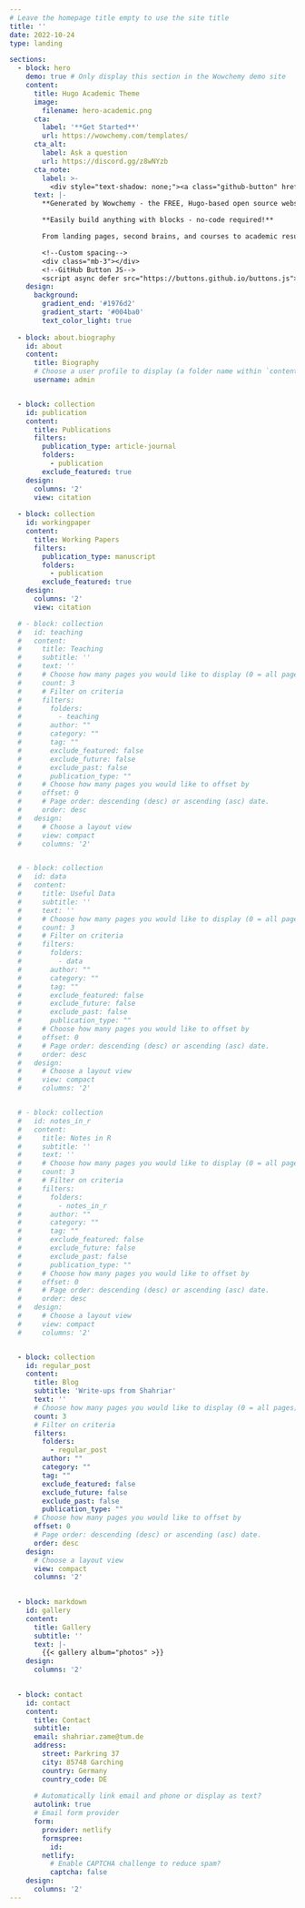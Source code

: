 ```yaml
---
# Leave the homepage title empty to use the site title
title: ''
date: 2022-10-24
type: landing

sections:
  - block: hero
    demo: true # Only display this section in the Wowchemy demo site
    content:
      title: Hugo Academic Theme
      image:
        filename: hero-academic.png
      cta:
        label: '**Get Started**'
        url: https://wowchemy.com/templates/
      cta_alt:
        label: Ask a question
        url: https://discord.gg/z8wNYzb
      cta_note:
        label: >-
          <div style="text-shadow: none;"><a class="github-button" href="https://github.com/wowchemy/wowchemy-hugo-themes" data-icon="octicon-star" data-size="large" data-show-count="true" aria-label="Star">Star Wowchemy Website Builder</a></div><div style="text-shadow: none;"><a class="github-button" href="https://github.com/wowchemy/starter-hugo-academic" data-icon="octicon-star" data-size="large" data-show-count="true" aria-label="Star">Star the Academic template</a></div>
      text: |-
        **Generated by Wowchemy - the FREE, Hugo-based open source website builder trusted by 500,000+ sites.**

        **Easily build anything with blocks - no-code required!**

        From landing pages, second brains, and courses to academic resumés, conferences, and tech blogs.

        <!--Custom spacing-->
        <div class="mb-3"></div>
        <!--GitHub Button JS-->
        <script async defer src="https://buttons.github.io/buttons.js"></script>
    design:
      background:
        gradient_end: '#1976d2'
        gradient_start: '#004ba0'
        text_color_light: true
    
  - block: about.biography
    id: about
    content:
      title: Biography
      # Choose a user profile to display (a folder name within `content/authors/`)
      username: admin


  - block: collection
    id: publication
    content:
      title: Publications
      filters:
        publication_type: article-journal
        folders:
          - publication
        exclude_featured: true
    design:
      columns: '2'
      view: citation
    
  - block: collection
    id: workingpaper
    content:
      title: Working Papers
      filters:
        publication_type: manuscript
        folders:
          - publication
        exclude_featured: true
    design:
      columns: '2'
      view: citation

  # - block: collection
  #   id: teaching
  #   content:
  #     title: Teaching
  #     subtitle: ''
  #     text: ''
  #     # Choose how many pages you would like to display (0 = all pages)
  #     count: 3
  #     # Filter on criteria
  #     filters:
  #       folders:
  #         - teaching
  #       author: ""
  #       category: ""
  #       tag: ""
  #       exclude_featured: false
  #       exclude_future: false
  #       exclude_past: false
  #       publication_type: ""
  #     # Choose how many pages you would like to offset by
  #     offset: 0
  #     # Page order: descending (desc) or ascending (asc) date.
  #     order: desc
  #   design:
  #     # Choose a layout view
  #     view: compact
  #     columns: '2'


  # - block: collection
  #   id: data
  #   content:
  #     title: Useful Data
  #     subtitle: ''
  #     text: ''
  #     # Choose how many pages you would like to display (0 = all pages)
  #     count: 3
  #     # Filter on criteria
  #     filters:
  #       folders:
  #         - data
  #       author: ""
  #       category: ""
  #       tag: ""
  #       exclude_featured: false
  #       exclude_future: false
  #       exclude_past: false
  #       publication_type: ""
  #     # Choose how many pages you would like to offset by
  #     offset: 0
  #     # Page order: descending (desc) or ascending (asc) date.
  #     order: desc
  #   design:
  #     # Choose a layout view
  #     view: compact
  #     columns: '2'


  # - block: collection
  #   id: notes_in_r
  #   content:
  #     title: Notes in R
  #     subtitle: ''
  #     text: ''
  #     # Choose how many pages you would like to display (0 = all pages)
  #     count: 3
  #     # Filter on criteria
  #     filters:
  #       folders:
  #         - notes_in_r
  #       author: ""
  #       category: ""
  #       tag: ""
  #       exclude_featured: false
  #       exclude_future: false
  #       exclude_past: false
  #       publication_type: ""
  #     # Choose how many pages you would like to offset by
  #     offset: 0
  #     # Page order: descending (desc) or ascending (asc) date.
  #     order: desc
  #   design:
  #     # Choose a layout view
  #     view: compact
  #     columns: '2'


  - block: collection
    id: regular_post
    content:
      title: Blog
      subtitle: 'Write-ups from Shahriar'
      text: ''
      # Choose how many pages you would like to display (0 = all pages)
      count: 3
      # Filter on criteria
      filters:
        folders:
          - regular_post
        author: ""
        category: ""
        tag: ""
        exclude_featured: false
        exclude_future: false
        exclude_past: false
        publication_type: ""
      # Choose how many pages you would like to offset by
      offset: 0
      # Page order: descending (desc) or ascending (asc) date.
      order: desc
    design:
      # Choose a layout view
      view: compact
      columns: '2'

    
  - block: markdown
    id: gallery
    content:
      title: Gallery
      subtitle: ''
      text: |-
        {{< gallery album="photos" >}}
    design:
      columns: '2'
    

  - block: contact
    id: contact
    content:
      title: Contact
      subtitle:
      email: shahriar.zame@tum.de
      address:
        street: Parkring 37
        city: 85748 Garching
        country: Germany
        country_code: DE
    
      # Automatically link email and phone or display as text?
      autolink: true
      # Email form provider
      form:
        provider: netlify
        formspree:
          id:
        netlify:
          # Enable CAPTCHA challenge to reduce spam?
          captcha: false
    design:
      columns: '2'
---
```

